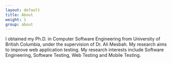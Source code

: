 ```yaml
---
layout: default
title: About
weight: 1
group: about
---
```

I obtained my Ph.D. in Computer Software Engineering from University of British Columbia, under the supervision of Dr. Ali Mesbah.
 My research aims to improve web application testing. My research interests include Software Engineering, Software Testing, Web Testing and Mobile Testing. 
